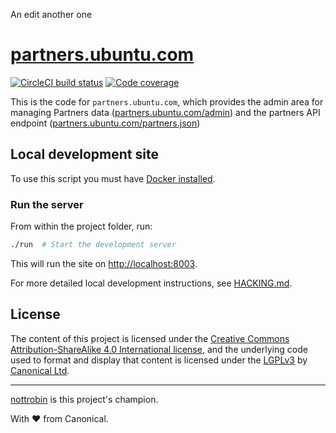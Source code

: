 
An edit another one

[partners.ubuntu.com](http://partners.ubuntu.com)
===
[![CircleCI build status](https://circleci.com/gh/canonical-web-and-design/partners.ubuntu.com.svg?style=shield)](https://circleci.com/gh/canonical-web-and-design/partners.ubuntu.com) [![Code coverage](https://codecov.io/gh/canonical-web-and-design/partners.ubuntu.com/branch/master/graph/badge.svg)](https://codecov.io/gh/canonical-web-and-design/partners.ubuntu.com)

This is the code for `partners.ubuntu.com`, which provides the admin area for managing Partners data ([partners.ubuntu.com/admin](https://partners.ubuntu.com/admin)) and the partners API endpoint ([partners.ubuntu.com/partners.json](https://partners.ubuntu.com/partners.json))

Local development site
---

To use this script you must have [Docker installed](https://www.docker.com/products/docker).

### Run the server

From within the project folder, run:

``` bash
./run  # Start the development server
```

This will run the site on <http://localhost:8003>.

For more detailed local development instructions, see [HACKING.md](HACKING.md).

License
---

The content of this project is licensed under the [Creative Commons Attribution-ShareAlike 4.0 International license](https://creativecommons.org/licenses/by-sa/4.0/), and the underlying code used to format and display that content is licensed under the [LGPLv3](http://opensource.org/licenses/lgpl-3.0.html) by [Canonical Ltd](http://www.canonical.com/).

---

[nottrobin](https://github.com/nottrobin) is this project's champion.

With ♥ from Canonical.
